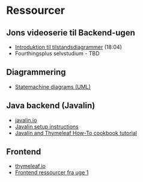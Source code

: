 # Ressourcer

## Jons videoserie til Backend-ugen

- [Introduktion til tilstandsdiagrammer</a>](https://cphbusiness.cloud.panopto.eu/Panopto/Pages/Viewer.aspx?id=f0102497-7c37-4c44-9bda-b08d00c83e40) (18:04)
- Fourthingsplus selvstudium - TBD

## Diagrammering

- [Statemachine diagrams (UML)](./statemachinediagram.md)

## Java backend (Javalin)

- [javalin.io](https://javalin.io/)
- [Javalin setup instructions](./javalin/setup.md)
- [Javalin and Thymeleaf How-To cookbook tutorial](./javalin/javalin_how_to.md)

## Frontend

- [thymeleaf.io](https://www.thymeleaf.org/)
- [Frontend ressourcer fra uge 1](../frontend/resources.md)

